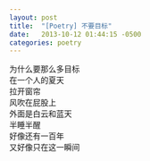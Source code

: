 ```yaml
---
layout: post
title:  "[Poetry] 不要目标"
date:   2013-10-12 01:44:15 -0500
categories: poetry
---
```


为什么要那么多目标\
在一个人的夏天\
拉开窗帘\
风吹在屁股上\
外面是白云和蓝天\
半睡半醒\
好像还有一百年\
又好像只在这一瞬间
